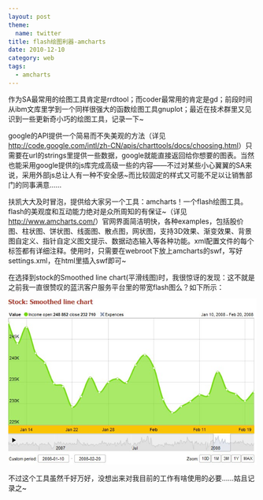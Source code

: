 ```yaml
---
layout: post
theme:
  name: twitter
title: flash绘图利器-amcharts
date: 2010-12-10
category: web
tags:
  - amcharts
---
```


作为SA最常用的绘图工具肯定是rrdtool；而coder最常用的肯定是gd；前段时间从ibm文库里学到一个同样很强大的函数绘图工具gnuplot；最近在技术群里又见识到一些更新奇小巧的绘图工具，记录一下~

google的API提供一个简易而不失美观的方法（详见<http://code.google.com/intl/zh-CN/apis/charttools/docs/choosing.html>）只需要在url的strings里提供一些数据，google就能直接返回给你想要的图表。当然也能采用google提供的js库完成高级一些的内容——不过对某些小心翼翼的SA来说，采用外部js总让人有一种不安全感~而比较固定的样式又可能不足以让销售部门的同事满意……

扶凯大大及时冒泡，提供给大家另一个工具：amcharts！一个flash绘图工具。flash的美观度和互动能力绝对是众所周知的有保证~（详见<http://www.amcharts.com/>）官网界面简洁明快，各种examples，包括股价图、柱状图、饼状图、线面图、散点图，网状图，支持3D效果、渐变效果、背景图自定义、指针自定义图文提示、数据动态输入等各种功能。xml配置文件的每个标签都有详细注释。使用时，只需要在webroot下放上amcharts的swf，写好settings.xml，在html里插入swf即可~

在选择到stock的Smoothed line chart(平滑线图)时，我很惊讶的发现：这不就是之前我一直很赞叹的蓝汛客户服务平台里的带宽flash图么？如下所示：

![amcharts](/images/uploads/charts.jpg)

不过这个工具虽然千好万好，没想出来对我目前的工作有啥使用的必要……姑且记录之~

